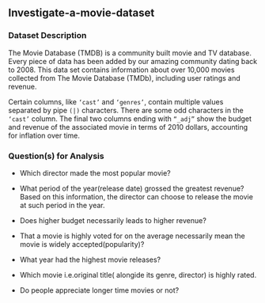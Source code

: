 ## Investigate-a-movie-dataset

### Dataset Description
The Movie Database (TMDB) is a community built movie and TV database. Every piece of data has been added by our amazing community dating back to 2008. This data set contains information about over 10,000 movies collected from The Movie Database (TMDb), including user ratings and revenue.

Certain columns, like `‘cast’` and `‘genres’`, contain multiple values separated by pipe `(|)` characters.
There are some odd characters in the `‘cast’` column.
The final two columns ending with `“_adj”` show the budget and revenue of the associated movie in terms of 2010 dollars, accounting for inflation over time.

### Question(s) for Analysis
- Which director made the most popular movie?

- What period of the year(release date) grossed the greatest revenue? Based on this information, the director can choose to release the movie at such period in the year.

- Does higher budget necessarily leads to higher revenue?

- That a movie is highly voted for on the average necessarily mean the movie is widely accepted(popularity)?

- What year had the highest movie releases?

- Which movie i.e.original title( alongide its genre, director) is highly rated.

- Do people appreciate longer time movies or not?
